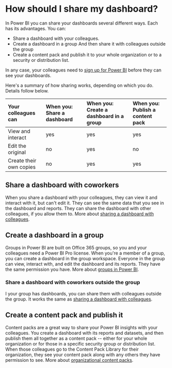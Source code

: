 <properties
   pageTitle="How should I share my dashboard?"
   description="How should I share my dashboard?"
   services="powerbi"
   documentationCenter=""
   authors="mihart"
   manager="mblythe"
   editor=""
   tags=""/>

<tags
   ms.service="powerbi"
   ms.devlang="NA"
   ms.topic="article"
   ms.tgt_pltfrm="NA"
   ms.workload="powerbi"
   ms.date="10/16/2015"
   ms.author="maggies"/>

# How should I share my dashboard?  

In Power BI you can share your dashboards several different ways. Each has its advantages. You can:

- Share a dashboard with your colleagues.
- Create a dashboard in a group
  And then share it with colleagues outside the group
- Create a content pack and publish it to your whole organization or to a security or distribution list.

In any case, your colleagues need to [sign up for Power BI](https://powerbi.microsoft.com/) before they can see your dashboards.

Here's a summary of how sharing works, depending on which you do. Details follow below.

| Your colleagues can     | When you: Share a dashboard | When you: Create a dashboard in a group | When you: Publish a content pack |
|:------------------------|:----------------------------|:----------------------------------------|:---------------------------------|
| View and interact       | yes                         | yes                                     | yes                              |
| Edit the original       | no                          | yes                                     | no                               |
| Create their own copies | no                          | yes                                     | yes                              |

## Share a dashboard with coworkers  
When you share a dashboard with your colleagues, they can view it and interact with it, but can't edit it. They can see the same data that you see in the dashboard and reports. They can share the dashboard with other colleagues, if you allow them to. More about [sharing a dashboard with colleagues](powerbi-service-share-unshare-dashboard.md).

## Create a dashboard in a group  
Groups in Power BI are built on Office 365 groups, so you and your colleagues need a Power BI Pro license. When you're a member of a group, you can create a dashboard in the group workspace. Everyone in the group can view, interact with, and edit the dashboard and its reports. They have the same permission you have. More about [groups in Power BI](powerbi-service-groups.md).

### Share a dashboard with coworkers outside the group  
I your group has dashboards, you can share them with colleagues outside the group. It works the same as [sharing a dashboard with colleagues](powerbi-service-share-unshare-dashboard.md).

## Create a content pack and publish it  
Content packs are a great way to share your Power BI insights with your colleagues. You create a dashboard with its reports and datasets, and then publish them all together as a content pack -- either for your whole organization or for those in a specific security group or distribution list. When those colleagues go to the Content Pack Library for their organization, they see your content pack along with any others they have permission to see. More about [organizational content packs](powerbi-service-organizational-content-packs-introduction.md).  
